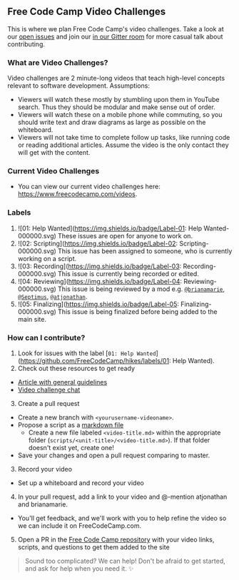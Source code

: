 ## Free Code Camp Video Challenges
This is where we plan Free Code Camp's video challenges. Take a look at our [open issues](https://github.com/FreeCodeCamp/hikes/issues) and join our [in our Gitter room](https://gitter.im/FreeCodeCamp/hikes) for more casual talk about contributing.

### What are Video Challenges?
Video challenges are 2 minute-long videos that teach high-level concepts relevant to software development. 
Assumptions:
- Viewers will watch these mostly by stumbling upon them in YouTube search. Thus they should be modular and make sense out of order.
- Viewers will watch these on a mobile phone while commuting, so you should write text and draw diagrams as large as possible on the whiteboard.
- Viewers will not take time to complete follow up tasks, like running code or reading additional articles. Assume the video is the only contact they will get with the content.

### Current Video Challenges
- You can view our current video challenges here: https://www.freecodecamp.com/videos.

### Labels
1. ![01: Help Wanted](https://img.shields.io/badge/Label-01: Help Wanted-000000.svg)&nbsp;These issues are open for anyone to work on.
2. ![02: Scripting](https://img.shields.io/badge/Label-02: Scripting-000000.svg)&nbsp;This issue has been assigned to someone, who is currently working on a script.
3. ![03: Recording](https://img.shields.io/badge/Label-03: Recording-000000.svg)&nbsp;This issue is currently being recorded or edited.
4. ![04: Reviewing](https://img.shields.io/badge/Label-04: Reviewing-000000.svg)&nbsp;This issue is being reviewed by a mod e.g. [`@brianamarie`](https://gitter.im/brianamarie), [`@Septimus`](https://gitter.im/Septimus), [`@atjonathan`](https://gitter.im/atjonathan).
5. ![05: Finalizing](https://img.shields.io/badge/Label-05: Finalizing-000000.svg)&nbsp;This issue is being finalized before being added to the main site.

### How can I contribute?
1. Look for issues with the label [`01: Help Wanted`](https://github.com/FreeCodeCamp/hikes/labels/01: Help Wanted).
2. Check out these resources to get ready
  - [Article with general guidelines](https://medium.freecodecamp.com/let-s-go-for-a-hike-here-s-your-map-4301df6e3801#.f91m4eq85)
  - [Video challenge chat](https://gitter.im/FreeCodeCamp/hikes)
3. Create a pull request 
  - Create a new branch with `<yourusername-videoname>`.
  - Propose a script as a [markdown file](https://guides.github.com/features/mastering-markdown/)
    - Create a new file labeled `<video-title.md>` within the appropriate folder (`scripts/<unit-title>/<video-title.md>`). If that folder doesn't exist yet, create one!
  - Save your changes and open a pull request comparing to master.
3. Record your video
  - Set up a whiteboard and record your video 
4. In your pull request, add a link to your video and @-mention atjonathan and brianamarie.
  - You'll get feedback, and we'll work with you to help refine the video so we can include it on FreeCodeCamp.com.
5. Open a PR in the [Free Code Camp repository](https://github.com/freecodecamp/freecodecamp) with your video links, scripts, and questions to get them added to the site

> Sound too complicated? We can help! Don't be afraid to get started, and ask for help when you need it. :sparkles: 
